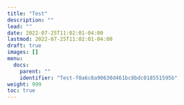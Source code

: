 ```yaml
---
title: "Test"
description: ""
lead: ""
date: 2022-07-25T11:02:01-04:00
lastmod: 2022-07-25T11:02:01-04:00
draft: true
images: []
menu:
  docs:
    parent: ""
    identifier: "Test-f0a6c8a90630d461bc8bdc018551595b"
weight: 999
toc: true
---
```

